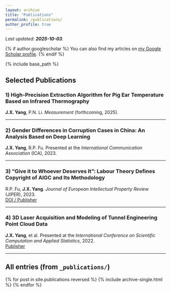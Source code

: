 ```yaml
---
layout: archive
title: "Publications"
permalink: /publications/
author_profile: true
---
```


_Last updated: **2025-10-03**._

{% if author.googlescholar %}
  You can also find my articles on <u><a href="{{ author.googlescholar }}" target="_blank" rel="noopener">my Google Scholar profile</a></u>.
{% endif %}

{% include base_path %}

## Selected Publications

### 1) High-Precision Extraction Algorithm for Pig Ear Temperature Based on Infrared Thermography  
**J.X. Yang**, P.N. Li. *Measurement* (forthcoming, 2025).

---

### 2) Gender Differences in Corruption Cases in China: An Analysis Based on Deep Learning  
**J.X. Yang**, R.P. Fu. Presented at the *International Communication Association* (ICA), 2023.

---

### 3) “Give it to Whoever Deserves It”: Labour Theory Defines Copyright of AIGC and Its Methodology  
R.P. Fu, **J.X. Yang**. *Journal of European Intellectual Property Review* (JIPER), 2023.  
<a class="btn" href="https://search.informit.org/doi/10.3316/agispt.20230823093707" target="_blank" rel="noopener">DOI / Publisher</a>

---

### 4) 3D Laser Acquisition and Modeling of Tunnel Engineering Point Cloud Data  
**J.X. Yang**, et al. Presented at the *International Conference on Scientific Computation and Applied Statistics*, 2022.  
<a class="btn" href="https://iopscience.iop.org/article/10.1088/1742-6596/2425/1/012064" target="_blank" rel="noopener">Publisher</a>

---

## All entries (from `_publications/`)
{% for post in site.publications reversed %}
  {% include archive-single.html %}
{% endfor %}
